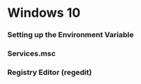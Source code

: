 # Windows 10

### Setting up the Environment Variable

### Services.msc


### Registry Editor (regedit)


